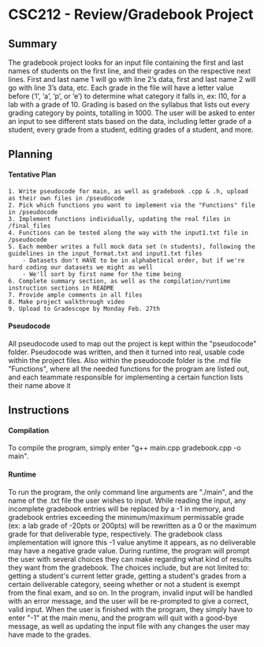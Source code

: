 # CSC212 - Review/Gradebook Project

## Summary

The gradebook project looks for an input file containing the first and last names of students on the first line, and their grades on the respective next lines. First and last name 1 will go with line 2’s data, first and last name 2 will go with line 3’s data, etc. Each grade in the file will have a letter value before (‘l’, ‘a’, ‘p’, or ‘e’) to determine what category it falls in, ex: l10, for a lab with a grade of 10. Grading is based on the syllabus that lists out every grading category by points, totalling in 1000. The user will be asked to enter an input to see different stats based on the data, including letter grade of a student, every grade from a student, editing grades of a student, and more.

## Planning

#### Tentative Plan
    1. Write pseudocode for main, as well as gradebook .cpp & .h, upload as their own files in /pseudocode
    2. Pick which functions you want to implement via the "Functions" file in /pseudocode
    3. Implement functions individually, updating the real files in /final_files
    4. Functions can be tested along the way with the input1.txt file in /pseudocode
    5. Each member writes a full mock data set (n students), following the guidelines in the input_format.txt and input1.txt files
        - Datasets don't HAVE to be in alphabetical order, but if we're hard coding our datasets we might as well
        - We'll sort by first name for the time being
    6. Complete summary section, as well as the compilation/runtime instruction sections in README
    7. Provide ample comments in all files
    8. Make project walkthrough video
    9. Upload to Gradescope by Monday Feb. 27th

#### Pseudocode
All pseudocode used to map out the project is kept within the "pseudocode" folder. Pseudocode was written, and then it turned into real, usable code within the project files. Also within the pseudocode folder is the .md file "Functions", where all the needed functions for the program are listed out, and each teammate responsible for implementing a certain function lists their name above it


## Instructions

#### Compilation

To compile the program, simply enter "g++ main.cpp gradebook.cpp -o main".

#### Runtime

To run the program, the only command line arguments are "./main", and the name of the .txt file the user wishes to input. While reading the input, any incomplete gradebook entries will be replaced by a -1 in memory, and gradebook entries exceeding the minimum/maximum permissable grade (ex: a lab grade of -20pts or 200pts) will be rewritten as a 0 or the maximum grade for that deliverable type, respectively. The gradebook class implementation will ignore this -1 value anytime it appears, as no deliverable may have a negative grade value. During runtime, the program will prompt the user with several choices they can make regarding what kind of results they want from the gradebook. The choices include, but are not limited to: getting a student's current letter grade, getting a student's grades from a certain deliverable category, seeing whether or not a student is exempt from the final exam, and so on. In the program, invalid input will be handled with an error message, and the user will be re-prompted to give a correct, valid input. When the user is finished with the program, they simply have to enter "-1" at the main menu, and the program will quit with a good-bye message, as well as updating the input file with any changes the user may have made to the grades. 
